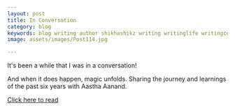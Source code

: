 ```yaml
---
layout: post
title: In Conversation
category: blog
keywords: blog writing author shikhashikz writing writinglife writingcommunity authorinterview
image: assets/images/Post114.jpg

---
```


It's been a while that I was in a conversation!

And when it does happen, magic unfolds. Sharing the journey and learnings of the past six years with Aastha Aanand.

[Click here to read](https://aasthaanand.wordpress.com/2021/07/24/author-interview-with-shikha-pakhide/)
